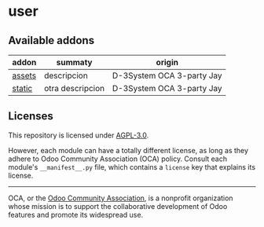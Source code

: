 # user

[//]: # (addons) 

Available addons
----------------
addon | summaty | origin 
--- | --- | --- 
[assets](assets/)| descripcion | D-3System OCA 3-party Jay
[static](static/)| otra descripcion | D-3System OCA 3-party Jay

[//]: # (end addons)

## Licenses

This repository is licensed under [AGPL-3.0](LICENSE).

However, each module can have a totally different license, as long as they adhere to Odoo Community Association (OCA)
policy. Consult each module's `__manifest__.py` file, which contains a `license` key
that explains its license.

----
OCA, or the [Odoo Community Association](http://odoo-community.org/), is a nonprofit
organization whose mission is to support the collaborative development of Odoo features
and promote its widespread use.
